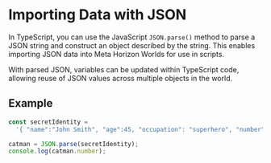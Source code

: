 # Importing Data with JSON

In TypeScript, you can use the JavaScript `JSON.parse()` method to parse a JSON string and construct an object described by the string. This enables importing JSON data into Meta Horizon Worlds for use in scripts.

With parsed JSON, variables can be updated within TypeScript code, allowing reuse of JSON values across multiple objects in the world.

## Example
```ts
const secretIdentity =
  '{ "name":"John Smith", "age":45, "occupation": "superhero", "number":"1-800-HELPME"}';

catman = JSON.parse(secretIdentity);
console.log(catman.number);
```
